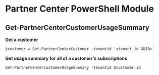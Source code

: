 # Partner Center PowerShell Module #

## Get-PartnerCenterCustomerUsageSummary ##

**Get a customer**

    $customer = Get-PartnerCenterCustomer -tenantid '<tenant id GUID>'

**Get usage summary for all of a customer's subscriptions**

    Get-PartnerCenterCustomerUsageSummary -tenantid $customer.id
